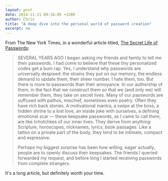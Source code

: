 ```yaml
---
layout: post
date: 2014-11-21 09:16:05 +1200
author: Chris
title: "A deep dive into the personal world of password creation"
excerpt: no
---
```


From The New York Times, in a wonderful article titled, [The Secret Life of Passwords](http://www.nytimes.com/2014/11/19/magazine/the-secret-life-of-passwords.html?_r=0):

>SEVERAL YEARS AGO I began asking my friends and family to tell me their passwords. I had come to believe that these tiny personalized codes get a bum rap. Yes, I understand why passwords are universally despised: the strains they put on our memory, the endless demand to update them, their sheer number. I hate them, too. But there is more to passwords than their annoyance. In our authorship of them, in the fact that we construct them so that we (and only we) will remember them, they take on secret lives. Many of our passwords are suffused with pathos, mischief, sometimes even poetry. Often they have rich back stories. A motivational mantra, a swipe at the boss, a hidden shrine to a lost love, an inside joke with ourselves, a defining emotional scar — these keepsake passwords, as I came to call them, are like tchotchkes of our inner lives. They derive from anything: Scripture, horoscopes, nicknames, lyrics, book passages. Like a tattoo on a private part of the body, they tend to be intimate, compact and expressive.
>
>Perhaps my biggest surprise has been how willing, eager actually, people are to openly discuss their keepsakes. The friends I queried forwarded my request, and before long I started receiving passwords from complete strangers.

It's a long article, but definitely worth your time. 
